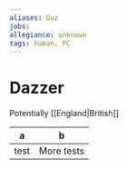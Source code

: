 ```yaml
---
aliases: Daz
jobs:
allegiance: unknown
tags: human, PC
---
```

# Dazzer

Potentially [[England|British]]

| a | b |
| - | -- |
| test | More tests|